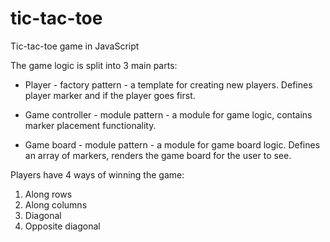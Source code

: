 # tic-tac-toe
Tic-tac-toe game in JavaScript

The game logic is split into 3 main parts:
- Player - factory pattern - a template for creating new players.
Defines player marker and if the player goes first.

- Game controller - module pattern - a module for game logic,
contains marker placement functionality.

- Game board - module pattern - a module for game board logic. 
Defines an array of markers, renders the game board for the user
to see.

Players have 4 ways of winning the game:
1. Along rows
2. Along columns
3. Diagonal
4. Opposite diagonal